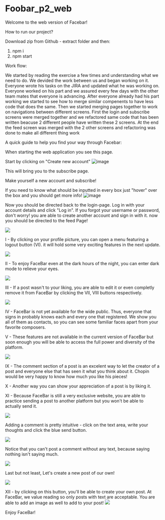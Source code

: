 # Foobar_p2_web
Welcome to the web version of Facebar!

How to run our project?

Download zip from Github - extract folder and then:
1. npm i
2. npm start

Work flow:

We started by reading the exercise a few times and understanding what we need to do. 
We devided the work between us and began working on it.
Everyone wrote his tasks on the JIRA and updated what he was working on.
Everyone worked on his part and we assured every few days with the other team mates that everyone is advancing.
After everyone already had his part working we started to see how to merge similar compenents to have less code that does the same.
Then we started merging pages together to work on navigations between different screens.
First the login and subscribe screens were merged together and we refactored same code that has been written beacuse 2 different people 
have written these 2 screens.
At the end the feed screen was merged with the 2 other screens and refactoring was done to make all different thing work

A quick guide to help you find your way through Facebar:

When starting the web application you see this page.

Start by clicking on "Create new account"
![image](https://github.com/gideonn12/Foobar_p2_web/assets/155386445/c60e0f9d-f47a-4845-ad11-df0031f0752a)

This will bring you to the subscribe page.

Make yourself a new account and subscribe!

If you need to know what should be inputted in every box just "hover" over the box and you should get more info!
![image](https://github.com/gideonn12/Foobar_p2_web/assets/155386445/5e0ecc25-030b-452b-86c9-01f85fdc81f0)

Now you should be directed back to the login-page.
Log in with your account details and click "Log in".
If you forgot your username or password, don't worry!
you are able to create another account and sign in with it.
now you should be directed to the feed Page!

<img src="https://github.com/gideonn12/Foobar_p2_web/assets/30007559/7a187b79-3e01-4ab6-b463-6cc278abff43">


I - By clicking on your profile picture, you can open a menu featuring a logout button (VI). it will hold some very exciting features in the next update.

<img  src="https://github.com/gideonn12/Foobar_p2_web/assets/30007559/a0a070ff-c8c5-4894-9fa6-52d7db54d342">

II - To enjoy FaceBar even at the dark hours of the night, you can enter dark mode to relieve your eyes.

<img  src="https://github.com/gideonn12/Foobar_p2_web/assets/30007559/69b76c0c-fdf5-40fc-97a7-68b38106b2c9">

III - If a post wasn't to your liking, you are able to edit it or even completly remove it from FaceBar by clicking the VII, VIII buttons respectively.

<img src="https://github.com/gideonn12/Foobar_p2_web/assets/30007559/aabd64b9-2e87-4640-b2a6-b0c499446d1a">

IV - FaceBar is not yet available for the wide public. Thus, everyone that signs in probably knows each and every one that registered. We show you all of them as contacts, so you can see some familiar faces apart from your favorite composers.

V - These features are not available in the current version of FaceBar but soon enough you will be able to access the full power and diversity of the platform.

<img src="https://github.com/gideonn12/Foobar_p2_web/assets/30007559/77a8d63e-10ff-4169-ba8c-150ed06dc30d">

IX - The comment section of a post is an excelent way to let the creator of a post and everyone else that has seen it what you think about it. Chopin would be very happy to know how much you like his pieces!

X - Another way you can show your appreciation of a post is by liking it.

XI - Because FaceBar is still a very exclusive website, you are able to practice sending a post to another platform but you won't be able to actually send it.

<img src="https://github.com/gideonn12/Foobar_p2_web/assets/30007559/9eea59c6-c126-4296-ab40-b59cac73491e">

Adding a comment is pretty intuitive - click on the text area, write your thoughts and click the blue send button. 

<img src="https://github.com/gideonn12/Foobar_p2_web/assets/30007559/93cb4d10-efc1-48a0-90e6-b6a3538c3460">

Notice that you can't post a comment without any text, because saying nothing isn't saying much.

<img src="https://github.com/gideonn12/Foobar_p2_web/assets/30007559/314be8c8-225d-48b4-89e7-8c39505e7b1e">

Last but not least, Let's create a new post of our own!

<img src="https://github.com/gideonn12/Foobar_p2_web/assets/30007559/8eee813a-c238-4d6e-ba63-a845826fa292">

XII - by clicking on this button, you'll be able to create your own post. At FaceBar, we value reading so only posts with text are acceptable. You are able to add an image as well to add to your post!
<img src="https://github.com/gideonn12/Foobar_p2_web/assets/30007559/9138b5cf-aa89-4d82-8f35-d0f3c3798125">

Enjoy FaceBar!




